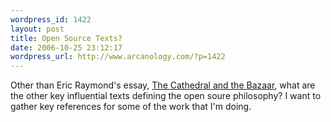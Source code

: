 ```yaml
--- 
wordpress_id: 1422
layout: post
title: Open Source Texts?
date: 2006-10-25 23:12:17
wordpress_url: http://www.arcanology.com/?p=1422
---
```

Other than Eric Raymond's essay, <a href="http://catb.org/~esr/writings/cathedral-bazaar/">The Cathedral and the Bazaar</a>, what are the other key influential texts defining the open soure philosophy? I want to gather key references for some of the work that I'm doing.